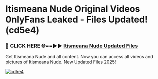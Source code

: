 # Itismeana Nude Original Videos 0nlyFans Leaked - Files Updated! (cd5e4)

<h3>🔴 CLICK HERE 🌐==►► <a href="https://tinyurl.com/y5r63du9" rel="nofollow">Itismeana Nude Updated Files</a></h3>

Get Itismeana Nude and all content. Now you can access all videos and pictures of Itismeana Nude. New Updated Files 2025!

[![cd5e4](https://i.imgur.com/UVo9nyh.gif)](https://tinyurl.com/y5r63du9)